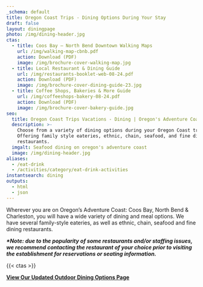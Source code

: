```yaml
---
_schema: default
title: Oregon Coast Trips - Dining Options During Your Stay
draft: false
layout: diningpage
photo: /img/dining-header.jpg
ctas:
  - title: Coos Bay – North Bend Downtown Walking Maps
    url: /img/walking-map-cbnb.pdf
    action: Download (PDF)
    image: /img/brochure-cover-walking-map.jpg
  - title: Local Restaurant & Dining Guide
    url: /img/restaurants-booklet-web-08-24.pdf
    action: Download (PDF)
    image: /img/brochure-cover-dining-guide-23.jpg
  - title: Coffee Shops, Bakeries & More Guide
    url: /img/coffeeshops-bakery-08-24.pdf
    action: Download (PDF)
    image: /img/brochure-cover-bakery-guide.jpg
seo:
  title: Oregon Coast Trips Vacations - Dining | Oregon's Adventure Coast
  description: >-
    Choose from a variety of dining options during your Oregon Coast trip!
    Offering family style eateries, ethnic, chain, seafood, and fine dining
    restaurants.
  imgalt: Seafood dining on oregon's adventure coast
  image: /img/dining-header.jpg
aliases:
  - /eat-drink
  - /activities/category/eat-drink-activities
instantsearch: dining
outputs:
  - html
  - json
---
```

Wherever you are on Oregon’s Adventure Coast: Coos Bay, North Bend & Charleston, you will have a wide variety of dining and meal options. We have several family-style eateries, as well as ethnic, chain, seafood and fine dining restaurants.

***\*Note: due to the popularity of some restaurants and/or staffing issues, we recommend contacting the restaurant of your choice prior to visiting the establishment for reservations or seating information.***

{{< ctas >}}

[**View Our Updated Outdoor Dining Options Page**](/blog/looking-for-outdoor-dining-options-coos-bay-north-bend-charleston-have-several-from-which-to-choose/)